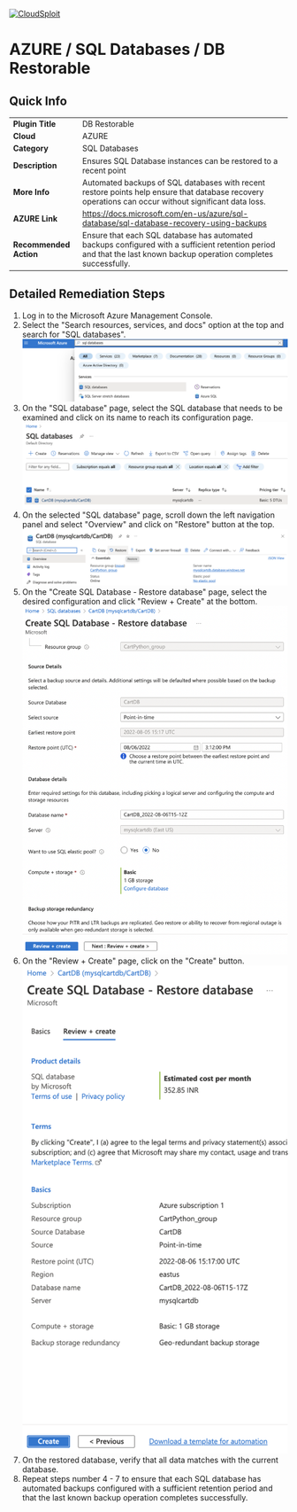 [![CloudSploit](https://cloudsploit.com/img/logo-new-big-text-100.png "CloudSploit")](https://cloudsploit.com)

# AZURE / SQL Databases / DB Restorable

## Quick Info

| | |
|-|-|
| **Plugin Title** | DB Restorable |
| **Cloud** | AZURE |
| **Category** | SQL Databases |
| **Description** | Ensures SQL Database instances can be restored to a recent point |
| **More Info** | Automated backups of SQL databases with recent restore points help ensure that database recovery operations can occur without significant data loss. |
| **AZURE Link** | https://docs.microsoft.com/en-us/azure/sql-database/sql-database-recovery-using-backups |
| **Recommended Action** | Ensure that each SQL database has automated backups configured with a sufficient retention period and that the last known backup operation completes successfully. |

## Detailed Remediation Steps

1. Log in to the Microsoft Azure Management Console.
2. Select the "Search resources, services, and docs" option at the top and search for "SQL databases". </br> <img src="/resources/azure/sqldatabases/db-restorable/step2.png"/>
3. On the "SQL database" page, select the SQL database that needs to be examined and click on its name to reach its configuration page.</br> <img src="/resources/azure/sqldatabases/db-restorable/step3.png"/>
4. On the selected "SQL database" page, scroll down the left navigation panel and select "Overview" and click on "Restore" button at the top.</br> <img src="/resources/azure/sqldatabases/db-restorable/step4.png"/>
5. On the "Create SQL Database - Restore database" page, select the desired configuration and click "Review + Create" at the bottom.</br> <img src="/resources/azure/sqldatabases/db-restorable/step5.png"/>
6. On the "Review + Create" page, click on the "Create" button.</br> <img src="/resources/azure/sqldatabases/db-restorable/step6.png"/>
7. On the restored database, verify that all data matches with the current database.
8. Repeat steps number 4 - 7 to ensure that each SQL database has automated backups configured with a sufficient retention period and that the last known backup operation completes successfully.</br>
